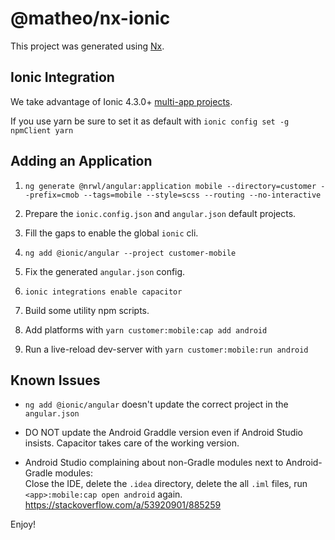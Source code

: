 # @matheo/nx-ionic

This project was generated using [Nx](https://nx.dev).

## Ionic Integration

We take advantage of Ionic 4.3.0+ [multi-app projects](https://ionicframework.com/docs/cli/configuration#multi-app-projects).

If you use yarn be sure to set it as default with `ionic config set -g npmClient yarn`

## Adding an Application

1. `ng generate @nrwl/angular:application mobile --directory=customer --prefix=cmob --tags=mobile --style=scss --routing --no-interactive`

2. Prepare the `ionic.config.json` and `angular.json` default projects.

3. Fill the gaps to enable the global `ionic` cli.

4. `ng add @ionic/angular --project customer-mobile`

5. Fix the generated `angular.json` config.

6. `ionic integrations enable capacitor`

7. Build some utility npm scripts.

8. Add platforms with `yarn customer:mobile:cap add android`

9. Run a live-reload dev-server with `yarn customer:mobile:run android`

## Known Issues

- `ng add @ionic/angular` doesn't update the correct project in the `angular.json`

- DO NOT update the Android Graddle version even if Android Studio insists. Capacitor takes care of the working version.

- Android Studio complaining about non-Gradle modules next to Android-Gradle modules:  
  Close the IDE, delete the `.idea` directory, delete the all `.iml` files, run `<app>:mobile:cap open android` again.  
  https://stackoverflow.com/a/53920901/885259

Enjoy!
